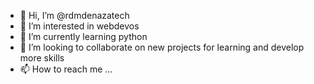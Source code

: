 - 👋 Hi, I’m @rdmdenazatech
- 👀 I’m interested in webdevos
- 🌱 I’m currently learning python
- 💞️ I’m looking to collaborate on new projects for learning and develop more skills 
- 📫 How to reach me ...

<!---
rdmdenazatech/rdmdenazatech is a ✨ special ✨ repository because its `README.md` (this file) appears on your GitHub profile.
You can click the Preview link to take a look at your changes.
--->
